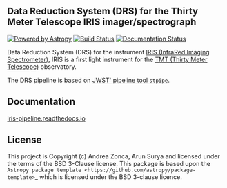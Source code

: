 Data Reduction System (DRS) for the Thirty Meter Telescope IRIS imager/spectrograph
-----------------------------------------------------------------------------------

[![Powered by Astropy](http://img.shields.io/badge/powered%20by-AstroPy-orange.svg?style=flat)](http://astropy.org)
[![Build Status](https://travis-ci.org/oirlab/iris_pipeline.svg?branch=master)](https://travis-ci.org/oirlab/iris_pipeline)
[![Documentation Status](https://readthedocs.org/projects/iris-pipeline/badge/?version=latest)](https://iris-pipeline.readthedocs.io/en/latest/?badge=latest)

Data Reduction System (DRS) for the instrument [IRIS (InfraRed Imaging Spectrometer)](https://oirlab.ucsd.edu/IRIS.html), IRIS is a first light instrument for the [TMT (Thirty Meter Telescope)](https://tmt.org) observatory.

The DRS pipeline is based on [JWST' pipeline tool `stpipe`](https://github.com/spacetelescope/jwst).

Documentation
-------------

[iris-pipeline.readthedocs.io](https://iris-pipeline.readthedocs.io/en/latest/)


License
-------

This project is Copyright (c) Andrea Zonca, Arun Surya and licensed under
the terms of the BSD 3-Clause license. This package is based upon
the `Astropy package template <https://github.com/astropy/package-template>`_
which is licensed under the BSD 3-clause licence.
